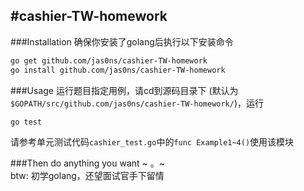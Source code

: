 #cashier-TW-homework
---

###Installation
确保你安装了golang后执行以下安装命令
```bash
go get github.com/jas0ns/cashier-TW-homework
go install github.com/jas0ns/cashier-TW-homework
```

###Usage
运行题目指定用例，请cd到源码目录下
(默认为`$GOPATH/src/github.com/jas0ns/cashier-TW-homework/`)，运行
```bash
go test
```

请参考单元测试代码`cashier_test.go`中的`func Example1~4()`使用该模块

###Then
do anything you want ~ 。~<br>
btw: 初学golang，还望面试官手下留情
